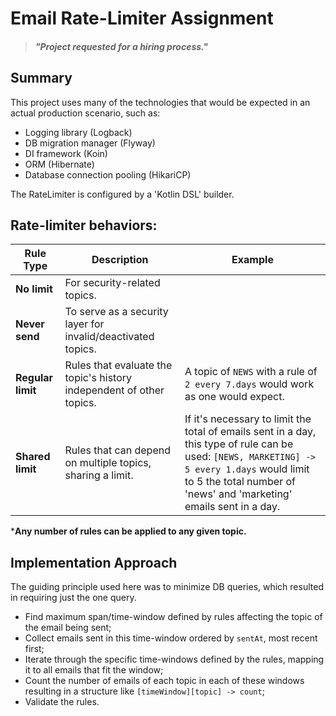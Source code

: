 # Email Rate-Limiter Assignment

> #### *"Project requested for a hiring process."*

## Summary

This project uses many of the technologies that would be expected in an
actual production scenario, such as:

- Logging library (Logback)
- DB migration manager (Flyway)
- DI framework (Koin)
- ORM (Hibernate)
- Database connection pooling (HikariCP)

The RateLimiter is configured by a 'Kotlin DSL' builder.

## Rate-limiter behaviors:

| Rule Type         | Description                                                          | Example                                                                                                                                                                                                              |
|-------------------|----------------------------------------------------------------------|----------------------------------------------------------------------------------------------------------------------------------------------------------------------------------------------------------------------|
| **No limit**      | For security-related topics.                                         |                                                                                                                                                                                                                      |
| **Never send**    | To serve as a security layer for invalid/deactivated topics.         |                                                                                                                                                                                                                      |
| **Regular limit** | Rules that evaluate the topic's history independent of other topics. | A topic of `NEWS` with a rule of `2 every 7.days` would work as one would expect.                                                                                                                                    |
| **Shared limit**  | Rules that can depend on multiple topics, sharing a limit.           | If it's necessary to limit the total of emails sent in a day, this type of rule can be used: `[NEWS, MARKETING] -> 5 every 1.days` would limit to 5 the total number of 'news' and 'marketing' emails sent in a day. |

***Any number of rules can be applied to any given topic.**

## Implementation Approach

The guiding principle used here was to minimize DB queries, which resulted in requiring just the one query.

- Find maximum span/time-window defined by rules affecting the topic of the email being sent;
- Collect emails sent in this time-window ordered by `sentAt`, most recent first;
- Iterate through the specific time-windows defined by the rules, mapping it to all emails that fit the window;
- Count the number of emails of each topic in each of these windows\
  resulting in a structure like `[timeWindow][topic] -> count`;
- Validate the rules.